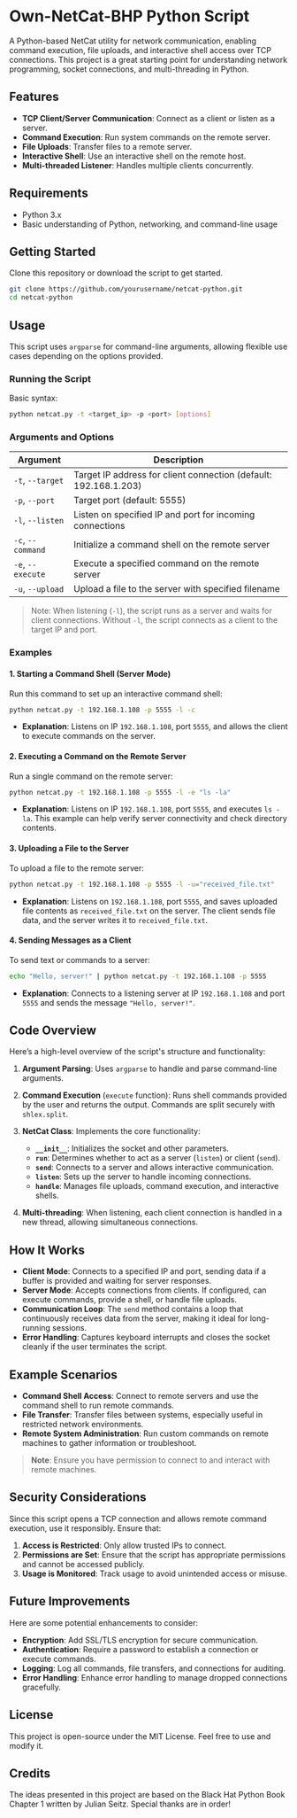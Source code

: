 # Own-NetCat-BHP Python Script

A Python-based NetCat utility for network communication, enabling command execution, file uploads, and interactive shell access over TCP connections. This project is a great starting point for understanding network programming, socket connections, and multi-threading in Python.

## Features

- **TCP Client/Server Communication**: Connect as a client or listen as a server.
- **Command Execution**: Run system commands on the remote server.
- **File Uploads**: Transfer files to a remote server.
- **Interactive Shell**: Use an interactive shell on the remote host.
- **Multi-threaded Listener**: Handles multiple clients concurrently.

## Requirements

- Python 3.x
- Basic understanding of Python, networking, and command-line usage

## Getting Started

Clone this repository or download the script to get started.

```bash
git clone https://github.com/yourusername/netcat-python.git
cd netcat-python
```

## Usage

This script uses `argparse` for command-line arguments, allowing flexible use cases depending on the options provided.

### Running the Script

Basic syntax:

```bash
python netcat.py -t <target_ip> -p <port> [options]
```

### Arguments and Options

| Argument            | Description                                                      |
|---------------------|------------------------------------------------------------------|
| `-t`, `--target`    | Target IP address for client connection (default: 192.168.1.203) |
| `-p`, `--port`      | Target port (default: 5555)                                      |
| `-l`, `--listen`    | Listen on specified IP and port for incoming connections         |
| `-c`, `--command`   | Initialize a command shell on the remote server                  |
| `-e`, `--execute`   | Execute a specified command on the remote server                 |
| `-u`, `--upload`    | Upload a file to the server with specified filename              |

> Note: When listening (`-l`), the script runs as a server and waits for client connections. Without `-l`, the script connects as a client to the target IP and port.

### Examples

#### 1. Starting a Command Shell (Server Mode)

Run this command to set up an interactive command shell:

```bash
python netcat.py -t 192.168.1.108 -p 5555 -l -c
```

- **Explanation**: Listens on IP `192.168.1.108`, port `5555`, and allows the client to execute commands on the server.

#### 2. Executing a Command on the Remote Server

Run a single command on the remote server:

```bash
python netcat.py -t 192.168.1.108 -p 5555 -l -e "ls -la"
```

- **Explanation**: Listens on IP `192.168.1.108`, port `5555`, and executes `ls -la`. This example can help verify server connectivity and check directory contents.

#### 3. Uploading a File to the Server

To upload a file to the remote server:

```bash
python netcat.py -t 192.168.1.108 -p 5555 -l -u="received_file.txt"
```

- **Explanation**: Listens on `192.168.1.108`, port `5555`, and saves uploaded file contents as `received_file.txt` on the server. The client sends file data, and the server writes it to `received_file.txt`.

#### 4. Sending Messages as a Client

To send text or commands to a server:

```bash
echo "Hello, server!" | python netcat.py -t 192.168.1.108 -p 5555
```

- **Explanation**: Connects to a listening server at IP `192.168.1.108` and port `5555` and sends the message `"Hello, server!"`.

## Code Overview

Here’s a high-level overview of the script's structure and functionality:

1. **Argument Parsing**: Uses `argparse` to handle and parse command-line arguments.
  
2. **Command Execution** (`execute` function): Runs shell commands provided by the user and returns the output. Commands are split securely with `shlex.split`.

3. **NetCat Class**: Implements the core functionality:
   - **`__init__`**: Initializes the socket and other parameters.
   - **`run`**: Determines whether to act as a server (`listen`) or client (`send`).
   - **`send`**: Connects to a server and allows interactive communication.
   - **`listen`**: Sets up the server to handle incoming connections.
   - **`handle`**: Manages file uploads, command execution, and interactive shells.

4. **Multi-threading**: When listening, each client connection is handled in a new thread, allowing simultaneous connections.

## How It Works

- **Client Mode**: Connects to a specified IP and port, sending data if a buffer is provided and waiting for server responses.
- **Server Mode**: Accepts connections from clients. If configured, can execute commands, provide a shell, or handle file uploads.
- **Communication Loop**: The `send` method contains a loop that continuously receives data from the server, making it ideal for long-running sessions.
- **Error Handling**: Captures keyboard interrupts and closes the socket cleanly if the user terminates the script.

## Example Scenarios

- **Command Shell Access**: Connect to remote servers and use the command shell to run remote commands.
- **File Transfer**: Transfer files between systems, especially useful in restricted network environments.
- **Remote System Administration**: Run custom commands on remote machines to gather information or troubleshoot.
  
> **Note**: Ensure you have permission to connect to and interact with remote machines.

## Security Considerations

Since this script opens a TCP connection and allows remote command execution, use it responsibly. Ensure that:

1. **Access is Restricted**: Only allow trusted IPs to connect.
2. **Permissions are Set**: Ensure that the script has appropriate permissions and cannot be accessed publicly.
3. **Usage is Monitored**: Track usage to avoid unintended access or misuse.

## Future Improvements

Here are some potential enhancements to consider:

- **Encryption**: Add SSL/TLS encryption for secure communication.
- **Authentication**: Require a password to establish a connection or execute commands.
- **Logging**: Log all commands, file transfers, and connections for auditing.
- **Error Handling**: Enhance error handling to manage dropped connections gracefully.

## License

This project is open-source under the MIT License. Feel free to use and modify it.

## Credits
The ideas presented in this project are based on the Black Hat Python Book Chapter 1 written by Julian Seitz. Special thanks are in order!

